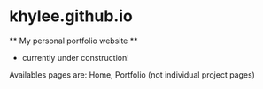 # khylee.github.io

** My personal portfolio website **
- currently under construction!

Availables pages are: Home, Portfolio (not individual project pages)
